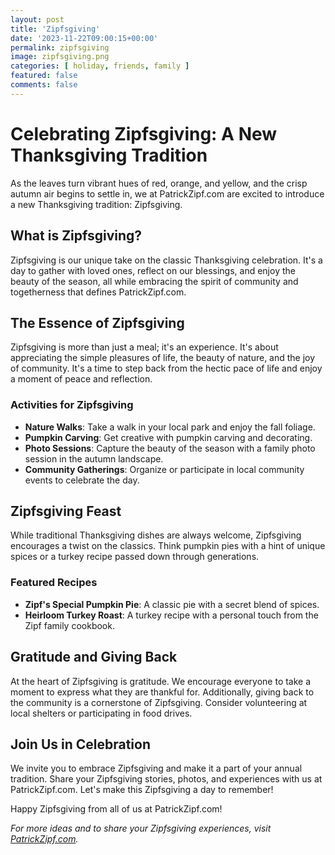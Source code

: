 ```yaml
---
layout: post
title: 'Zipfsgiving'
date: '2023-11-22T09:00:15+00:00'
permalink: zipfsgiving
image: zipfsgiving.png
categories: [ holiday, friends, family ]
featured: false
comments: false 
--- 
```

# Celebrating Zipfsgiving: A New Thanksgiving Tradition

As the leaves turn vibrant hues of red, orange, and yellow, and the crisp autumn air begins to settle in, we at PatrickZipf.com are excited to introduce a new Thanksgiving tradition: Zipfsgiving.

## What is Zipfsgiving?

Zipfsgiving is our unique take on the classic Thanksgiving celebration. It's a day to gather with loved ones, reflect on our blessings, and enjoy the beauty of the season, all while embracing the spirit of community and togetherness that defines PatrickZipf.com.

## The Essence of Zipfsgiving

Zipfsgiving is more than just a meal; it's an experience. It's about appreciating the simple pleasures of life, the beauty of nature, and the joy of community. It's a time to step back from the hectic pace of life and enjoy a moment of peace and reflection.

### **Activities for Zipfsgiving**

- **Nature Walks**: Take a walk in your local park and enjoy the fall foliage.
- **Pumpkin Carving**: Get creative with pumpkin carving and decorating.
- **Photo Sessions**: Capture the beauty of the season with a family photo session in the autumn landscape.
- **Community Gatherings**: Organize or participate in local community events to celebrate the day.

## Zipfsgiving Feast

While traditional Thanksgiving dishes are always welcome, Zipfsgiving encourages a twist on the classics. Think pumpkin pies with a hint of unique spices or a turkey recipe passed down through generations.

### **Featured Recipes**

- **Zipf's Special Pumpkin Pie**: A classic pie with a secret blend of spices.
- **Heirloom Turkey Roast**: A turkey recipe with a personal touch from the Zipf family cookbook.

## Gratitude and Giving Back

At the heart of Zipfsgiving is gratitude. We encourage everyone to take a moment to express what they are thankful for. Additionally, giving back to the community is a cornerstone of Zipfsgiving. Consider volunteering at local shelters or participating in food drives.

## Join Us in Celebration

We invite you to embrace Zipfsgiving and make it a part of your annual tradition. Share your Zipfsgiving stories, photos, and experiences with us at PatrickZipf.com. Let's make this Zipfsgiving a day to remember!

Happy Zipfsgiving from all of us at PatrickZipf.com!

*For more ideas and to share your Zipfsgiving experiences, visit [PatrickZipf.com](https://patrickzipf.com/).*
